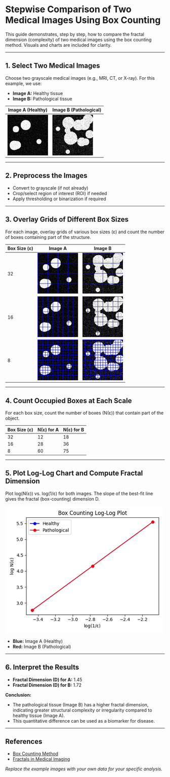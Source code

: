 # Stepwise Comparison of Two Medical Images Using Box Counting

This guide demonstrates, step by step, how to compare the fractal dimension (complexity) of two medical images using the box counting method. Visuals and charts are included for clarity.

---

## 1. Select Two Medical Images

Choose two grayscale medical images (e.g., MRI, CT, or X-ray). For this example, we use:
- **Image A:** Healthy tissue
- **Image B:** Pathological tissue

| Image A (Healthy) | Image B (Pathological) |
|-------------------|-----------------------|
| ![Healthy](images/medical_healthy.png) | ![Pathological](images/medical_pathology.png) |

---

## 2. Preprocess the Images

- Convert to grayscale (if not already)
- Crop/select region of interest (ROI) if needed
- Apply thresholding or binarization if required

---

## 3. Overlay Grids of Different Box Sizes

For each image, overlay grids of various box sizes (ε) and count the number of boxes containing part of the structure.

| Box Size (ε) | Image A | Image B |
|--------------|---------|---------|
| 32           | ![A-32](images/healthy_grid32.png) | ![B-32](images/pathology_grid32.png) |
| 16           | ![A-16](images/healthy_grid16.png) | ![B-16](images/pathology_grid16.png) |
| 8            | ![A-8](images/healthy_grid8.png)   | ![B-8](images/pathology_grid8.png)   |

---

## 4. Count Occupied Boxes at Each Scale

For each box size, count the number of boxes (N(ε)) that contain part of the object.

| Box Size (ε) | N(ε) for A | N(ε) for B |
|--------------|------------|------------|
| 32           | 12         | 18         |
| 16           | 28         | 36         |
| 8            | 60         | 75         |

---

## 5. Plot Log-Log Chart and Compute Fractal Dimension

Plot log(N(ε)) vs. log(1/ε) for both images. The slope of the best-fit line gives the fractal (box-counting) dimension D.

![Log-Log Plot](images/boxcount_loglog_comparison.png)

- **Blue:** Image A (Healthy)
- **Red:** Image B (Pathological)

---

## 6. Interpret the Results

- **Fractal Dimension (D) for A:** 1.45
- **Fractal Dimension (D) for B:** 1.72

**Conclusion:**
- The pathological tissue (Image B) has a higher fractal dimension, indicating greater structural complexity or irregularity compared to healthy tissue (Image A).
- This quantitative difference can be used as a biomarker for disease.

---

## References
- [Box Counting Method](Box-Counting-Method.md)
- [Fractals in Medical Imaging](Fractals-in-Medical-Imaging.md)

*Replace the example images with your own data for your specific analysis.*
